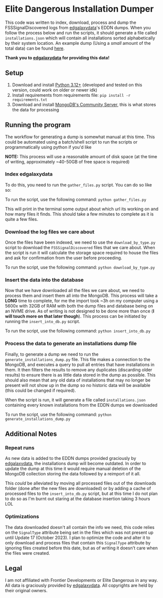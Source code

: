 # Elite Dangerous Installation Dumper

This code was written to index, download, process and dump the FSSSignalDiscovered logs from [edgalaxydata](https://edgalaxydata.space/)'s EDDN dumps. When you follow the process below and run the scripts, it should generate a file called `installations.json` which will contain all installations sorted alphabetically by their system location. An example dump (Using a *small* amount of the total data) can be found [here](https://gist.github.com/Column01/8d45fc73117def63b30f12466d7324ac).

**Thank you to [edgalaxydata](https://edgalaxydata.space/) for providing this data!**

## Setup

1. Download and install [Python 3.12+](https://www.python.org/downloads/) (developed and tested on this version, could work on older or newer idk)
2. Install requirements from requirements file: `pip install -r requirements.txt`
3. Download and install [MongoDB's Community Server](https://www.mongodb.com/try/download/community), this is what stores the data for processing

## Running the program

The workflow for generating a dump is somewhat manual at this time. This could be automated using a batch/shell script to run the scripts or programmatically using python if you'd like

**NOTE:** This process will use a reasonable amount of disk space (at the time of writing, approximately ~40-50GB of free space is required)

### Index edgalaxydata

To do this, you need to run the `gather_files.py` script. You can do so like so:

To run the script, use the following command: `python gather_files.py`

This will print in the terminal some output about which url its working on and how many files it finds. This should take a few minutes to complete as it is quite a few files.

### Download the log files we care about

Once the files have been indexed, we need to use the `download_by_type.py` script to download the `FSSSignalDiscovered` files that we care about. When the script is run it will calculate the storage space required to house the files and ask for confirmation from the user before proceeding.

To run the script, use the following command: `python download_by_type.py`

### Insert the data into the database

Now that we have downloaded all the files we care about, we need to process them and insert them all into the MongoDB. This process will take a **LONG** time to complete, for me the import took ~3h on my computer using a 5600x with 32GB of RAM with both the dump files and database being on an NVME drive. As of writing is not designed to be done more than once (**I will touch more on that later though**). This process can be initiated by running the `insert_into_db.py` script.

To run the script, use the following command: `python insert_into_db.py`

### Process the data to generate an installations dump file

Finally, to generate a dump we need to run the `generate_installations_dump.py` file. This file makes a connection to the MongoDB, and executes a query to pull all entries that have installations in them. It then filters the results to remove any duplicates (discarding older results) to ensure there is as little data stored in the dump as possible. This should also mean that any old data of installations that may no longer be present will not show up in the dump so no historic data will be available (this could be changed if required).

When the script is run, it will generate a file called `installations.json` containing every known installations from the EDDN dumps we downloaded

To run the script, use the following command: `python generate_installations_dump.py`

## Additional Notes

### Repeat runs

As new data is added to the EDDN dumps provided graciously by [edgalaxydata](https://edgalaxydata.space/), the installations dump will become outdated. In order to update the dump at this time it would require manual deletion of the MongoDB collection storing the data followed by a reimport of it all.

This *could* be alleviated by moving all processed files out of the downloads folder (done after the new files are downloaded) or by adding a cache of processed files to the `insert_into_db.py` script, but at this time I do not plan to do so as I'm burnt out staring at the database insertion taking 3 hours LOL

### Optimizations

The data downloaded doesn't all contain the info we need, this code relies on the `SignalType` attribute being set in the files which was not present up until Update 17 (October 2023). I plan to optimize the code and alter it to only download and process files that contain this `SignalType` attribute by ignoring files created before this date, but as of writing it doesn't care when the files were created.

## Legal

I am not affiliated with Frontier Developments or Elite Dangerous in any way. All data is graciously provided by [edgalaxydata](https://edgalaxydata.space/). All copyrights are held by their original owners.
